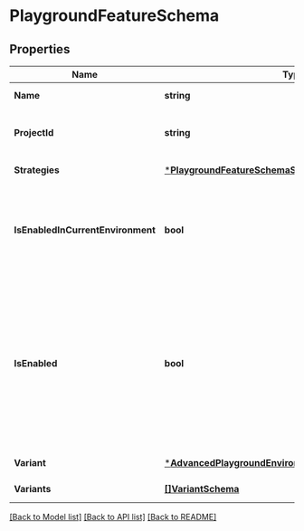 # PlaygroundFeatureSchema

## Properties
Name | Type | Description | Notes
------------ | ------------- | ------------- | -------------
**Name** | **string** | The feature&#x27;s name. | [default to null]
**ProjectId** | **string** | The ID of the project that contains this feature. | [default to null]
**Strategies** | [***PlaygroundFeatureSchemaStrategies**](playgroundFeatureSchema_strategies.md) |  | [default to null]
**IsEnabledInCurrentEnvironment** | **bool** | Whether the feature is active and would be evaluated in the provided environment in a normal SDK context. | [default to null]
**IsEnabled** | **bool** | Whether this feature is enabled or not in the current environment.                           If a feature can&#x27;t be fully evaluated (that is, &#x60;strategies.result&#x60; is &#x60;unknown&#x60;),                           this will be &#x60;false&#x60; to align with how client SDKs treat unresolved feature states. | [default to null]
**Variant** | [***AdvancedPlaygroundEnvironmentFeatureSchemaVariant**](advancedPlaygroundEnvironmentFeatureSchema_variant.md) |  | [default to null]
**Variants** | [**[]VariantSchema**](variantSchema.md) | The feature variants. | [default to null]

[[Back to Model list]](../README.md#documentation-for-models) [[Back to API list]](../README.md#documentation-for-api-endpoints) [[Back to README]](../README.md)

